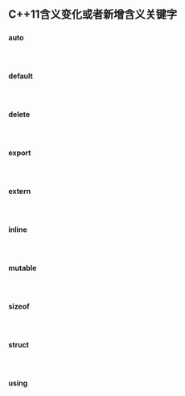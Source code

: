 #### <h2 id="cpp_11_new_keywords">C++11含义变化或者新增含义关键字</h2>

##### <h4 id="auto">auto</h4>



<br />

##### <h4 id="default">default</h4>



<br />

##### <h4 id="delete">delete</h4>



<br />

##### <h4 id="export">export</h4>



<br />

##### <h4 id="extern">extern</h4>



<br />

##### <h4 id="inline">inline</h4>



<br />

##### <h4 id="mutable">mutable</h4>



<br />

##### <h4 id="sizeof">sizeof</h4>



<br />

##### <h4 id="struct">struct</h4>



<br />

##### <h4 id="using">using</h4>



<br />


